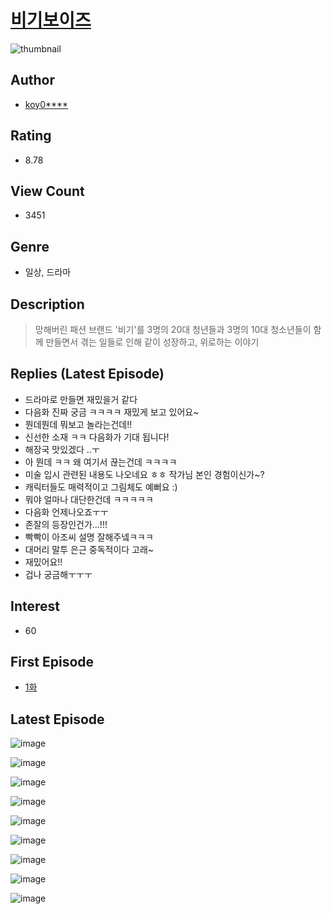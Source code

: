 # [비기보이즈](https://comic.naver.com/bestChallenge/list?titleId=778028)
![thumbnail](https://image-comic.pstatic.net/user_contents_data/challenge_comic/2021/08/10/303886/thumbnail_202x16462190f26_ec41_4c72_80b6_3edb73b33f4a_00008284.JPEG)

## Author
- [koy0****](https://comic.naver.com/artistTitle?id=303886)

## Rating
- 8.78

## View Count
- 3451

## Genre
- 일상, 드라마

## Description
> 망해버린 패션 브랜드 '비기'를 3명의 20대 청년들과 3명의 10대 청소년들이 함께 만들면서 겪는 일들로 인해 같이 성장하고, 위로하는 이야기

## Replies (Latest Episode)
- 드라마로 만들면 재밌을거 같다
- 다음화 진짜 궁금 ㅋㅋㅋㅋ 재밌게 보고 있어요~
- 뭔데뭔데 뭐보고 놀라는건데!!
- 신선한 소재 ㅋㅋ 다음화가 기대 됩니다!
- 해장국 맛있겠다 ..ㅜ
- 아 뭔데 ㅋㅋ 왜 여기서 끊는건데 ㅋㅋㅋㅋ
- 미술 입시 관련된 내용도 나오네요 ㅎㅎ 작가님 본인 경험이신가~?
- 캐릭터들도 매력적이고 그림체도 예뻐요 :)
- 뭐야 얼마나 대단한건데 ㅋㅋㅋㅋㅋ
- 다음화 언제나오죠ㅜㅜ
- 존잘의 등장인건가...!!!
- 빡빡이 아조씨 설명 잘해주넼ㅋㅋㅋ
- 대머리 말투 은근 중독적이다 고래~
- 재밌어요!!
- 겁나 궁금해ㅜㅜㅜ

## Interest
- 60

## First Episode
- [1화](https://comic.naver.com/bestChallenge/detail?titleId=778028&no=1)

## Latest Episode
![image](https://image-comic.pstatic.net/user_contents_data/challenge_comic/2021/08/19/303886/upload_3906930092793226339.jpeg)

![image](https://image-comic.pstatic.net/user_contents_data/challenge_comic/2021/08/19/303886/upload_3847253176549192756.jpeg)

![image](https://image-comic.pstatic.net/user_contents_data/challenge_comic/2021/08/19/303886/upload_7221584916014903349.jpeg)

![image](https://image-comic.pstatic.net/user_contents_data/challenge_comic/2021/08/19/303886/upload_7018122492596465721.jpeg)

![image](https://image-comic.pstatic.net/user_contents_data/challenge_comic/2021/08/19/303886/upload_3617909348071858534.jpeg)

![image](https://image-comic.pstatic.net/user_contents_data/challenge_comic/2021/08/20/303886/upload_3703704249007880035.jpeg)

![image](https://image-comic.pstatic.net/user_contents_data/challenge_comic/2021/08/20/303886/upload_3631653248536043830.jpeg)

![image](https://image-comic.pstatic.net/user_contents_data/challenge_comic/2021/08/20/303886/upload_7161903609657452133.jpeg)

![image](https://image-comic.pstatic.net/user_contents_data/challenge_comic/2021/08/20/303886/upload_7089289469462406704.jpeg)
